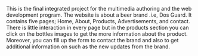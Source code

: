 This is the final integrated project for the multimedia authoring and the web development program.
The website is about a beer brand .i.e, Dos Guard.
It contains five pages; Home, About, Products, Advertisements, and contact.
There is little interaction in every page but in the products section you can click on the bottles images to get the more information about the product.
Moreover, you can fill up the form to contact the brand and also to get additional information on such as the new updates from the brand.
